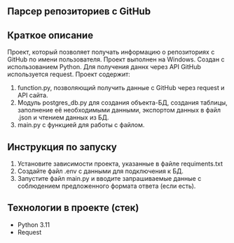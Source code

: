 ## Парсер репозиториев с GitHub

## Краткое описание

Проект, который позволяет получать информацию о репозиториях с GitHub по имени пользователя.
Проект выполнен на Windows. Создан с использованием Python. Для получения даннх через API GitHub используется request.
Проект содержит:
1. function.py, позволяющий получить данные с GitHub через request и API сайта.
2. Модуль postgres_db.py для создания объекта-БД, создания таблицы, заполнение её необходимыми данными, экспортом данных в файл .json и чтением данных из БД.
3. main.py с функцией для работы с файлом.
 
## Инструкция по запуску
1. Установите зависимости проекта, указанные в файле requiments.txt
2. Создайте файл .env с данными для подключения к БД.
3. Запустите файл main.py и вводите запрашиваемые данные с соблюдением предложенного формата ответа (если есть).

## Технологии в проекте (стек)

* Python 3.11
* Request
